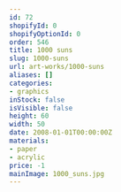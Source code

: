 ```yaml
---
id: 72
shopifyId: 0
shopifyOptionId: 0
order: 546
title: 1000 suns
slug: 1000-suns
url: art-works/1000-suns
aliases: []
categories:
- graphics
inStock: false
isVisible: false
height: 60
width: 50
date: 2008-01-01T00:00:00Z
materials:
- paper
- acrylic
price: -1
mainImage: 1000_suns.jpg
---
```

